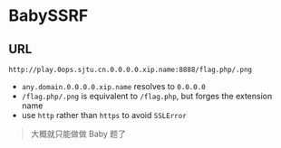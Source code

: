 # BabySSRF

## URL

`http://play.0ops.sjtu.cn.0.0.0.0.xip.name:8888/flag.php/.png`

* `any.domain.0.0.0.0.xip.name` resolves to `0.0.0.0`
* `/flag.php/.png` is equivalent to `/flag.php`, but forges the extension name
* use `http` rather than `https` to avoid `SSLError`

> 大概就只能做做 Baby 题了